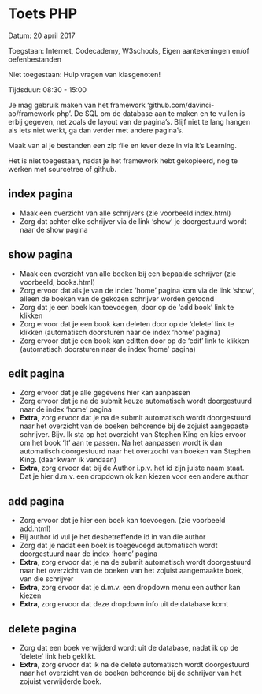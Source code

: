 # Toets PHP

Datum: 20 april 2017

Toegstaan: Internet, Codecademy, W3schools, Eigen aantekeningen en/of oefenbestanden

Niet toegestaan: Hulp vragen van klasgenoten!

Tijdsduur: 08:30 - 15:00

Je mag gebruik maken van het framework ‘github.com/davinci-ao/framework-php’.
De SQL om de database aan te maken en te vullen is erbij gegeven, net zoals de layout van de pagina’s.
Blijf niet te lang hangen als iets niet werkt, ga dan verder met andere pagina’s.

Maak van al je bestanden een zip file en lever deze in via It’s Learning.

Het is niet toegestaan, nadat je het framework hebt gekopieerd, nog te werken met sourcetree of github.

## index pagina
* Maak een overzicht van alle schrijvers (zie voorbeeld index.html)
* Zorg dat achter elke schrijver via de link ‘show’ je doorgestuurd wordt naar de show pagina

## show pagina
*	Maak een overzicht van alle boeken bij een bepaalde schrijver (zie voorbeeld, books.html)
*	Zorg ervoor dat als je van de index ‘home’ pagina kom via de link ‘show’, alleen de boeken van de gekozen schrijver worden getoond
*	Zorg dat je een boek kan toevoegen, door op de ‘add book’ link te klikken
*	Zorg ervoor dat je een book kan deleten door op de ‘delete’ link te klikken (automatisch doorsturen naar de index ‘home’ pagina)
*	Zorg ervoor dat je een book kan editten door op de ‘edit’ link te klikken (automatisch doorsturen naar de index ‘home’ pagina)

## edit pagina
* Zorg ervoor dat je alle gegevens hier kan aanpassen
*	Zorg ervoor dat je na de submit keuze automatisch wordt doorgestuurd naar de index ‘home’ pagina
*	**Extra**, zorg ervoor dat je na de submit automatisch wordt doorgestuurd naar het overzicht van de boeken behorende bij de zojuist aangepaste schrijver. Bijv. Ik sta op het overzicht van Stephen King en kies ervoor om het book ‘It’ aan te passen. Na het aanpassen wordt ik dan automatisch doorgestuurd naar het overzocht van boeken van Stephen King. (daar kwam ik vandaan)
* **Extra**, zorg ervoor dat bij de Author i.p.v. het id zijn juiste naam staat. Dat je hier d.m.v. een dropdown ok kan kiezen voor een andere author

## add pagina
*	Zorg ervoor dat je hier een boek kan toevoegen. (zie voorbeeld add.html)
*	Bij author id vul je het desbetreffende id in van die author
*	Zorg dat je nadat een boek is toegevoegd automatisch wordt doorgestuurd naar de index ‘home’ pagina
*	**Extra**, zorg ervoor dat je na de submit automatisch wordt doorgestuurd naar het overzicht van de boeken van het zojuist aangemaakte boek, van die schrijver
*	**Extra**, zorg ervoor dat je d.m.v. een dropdown menu een author kan kiezen
*	**Extra**, zorg ervoor dat deze dropdown info uit de database komt

## delete pagina
*	Zorg dat een boek verwijderd wordt uit de database, nadat ik op de ‘delete’ link heb geklikt.
*	**Extra**, zorg ervoor dat ik na de delete automatisch wordt doorgestuurd naar het overzicht van de boeken behorende bij de schrijver van het zojuist verwijderde boek.
